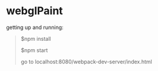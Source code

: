 # webglPaint
getting up and running:
>$npm install
>
>$npm start
>
>go to localhost:8080/webpack-dev-server/index.html
